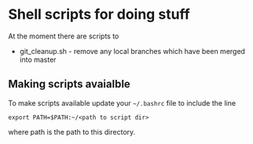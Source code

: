 # Shell scripts for doing stuff

At the moment there are scripts to

* git_cleanup.sh - remove any local branches which have been merged into master

## Making scripts avaialble

To make scripts available update your `~/.bashrc` file to include the line

`export PATH=$PATH:~/<path to script dir>`

where path is the path to this directory. 
